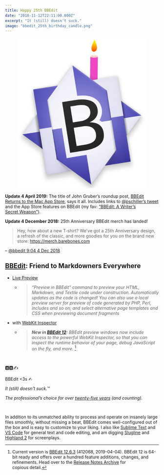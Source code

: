 ```yaml
---
title: Happy 25th BBEdit
date: "2018-11-12T22:11:00.000Z"
excerpt: "It (still) doesn't suck."
image: "bbedit_25th_birthday_candle.png"
---
```


<figure class="mw256">
<a href="https://www.barebones.com/company/press/bbedit_25_anniversary.html"><img
  src="bbedit_25th_birthday_candle.png"
  alt="BBEdit birthday candle"
/></a>
</figure>

<div id="20190404-upd2" class="update">

**Update 4 April 2019:**
The title of John Gruber’s roundup post,
 [BBEdit Returns to the Mac App Store](https://daringfireball.net/linked/2019/04/04/bbedit-mac-app-store),
 says it all. Includes links to
 [@pschiller’s&nbsp;tweet](https://twitter.com/pschiller/status/1113838263842693120)
 and the App Store features on BBEdit (my fav:
 [“BBEdit: A Writer’s Secret&nbsp;Weapon”](https://itunes.apple.com/us/story/id1451975928)).

</div>


<div id="20181204-upd1" class="update">

**Update 4 December 2018:** 25th Anniversary BBEdit merch has landed!

> Hey, how about a new T-shirt? We've got a 25th Anniversary design, a refresh
> of the classic, and more goodies for you on the brand new
> store: <https://merch.barebones.com>

– [@bbedit 9:04 4 Dec 2018](https://twitter.com/bbedit/status/1070000786548158464)

</div>

## [BBEdit](https://www.barebones.com/products/bbedit/): Friend to Markdowners Everywhere

- [Live Preview](https://www.barebones.com/products/bbedit/featuresweb.html)
  + > *“Preview in BBEdit” command to preview your HTML, Markdown, and Textile
    > code under construction. Automatically updates as the code is changed!
    > You can also use a local preview server for preview of code generated by
    > PHP, Perl, includes and so on; and select alternative page templates and
    > CSS when previewing document fragments*

- with
  [WebKit Inspector](https://www.barebones.com/products/bbedit/benefitsstandards.html)
  + > *__New in
    > [BBEdit 12](https://www.barebones.com/products/bbedit/bbedit12.html):__
    > BBEdit preview windows now include access to the powerful
    > WebKit Inspector, so that you can inspect the runtime behavior of your
    > page, debug JavaScript on the fly, and&nbsp;more.* [^current]

<br />

🅱️🅱️✍️

BBEdit <3s ✍︎

*It (still) doesn't&nbsp;suck.*&trade;

*The professional’s choice for over
 [twenty-five years](https://www.barebones.com/company/press/bbedit_25_anniversary.html)
 (and&nbsp;counting).*

<br />

In addition to its unmatched ability to process and operate on insanely large
 files smoothly, without missing a beat, BBEdit comes well-configured out of
 the box and is easy to customize to your liking. I also like
 [Sublime Text](https://www.sublimetext.com) and
 [VS Code](https://code.visualstudio.com) for general text and code editing,
 and am digging [Slugline](https://slugline.co/) and [Highland 2](https://quoteunquoteapps.com/highland-2/) for&nbsp;screenplays.

[^current]: Current version is [BBEdit 12.6.3](https://www.barebones.com/support/bbedit/notes-12.6.3.html) (412068, 2019-04-04). BBEdit 12 is 64-bit ready and offers over a hundred feature additions, changes, and refinements. Head over to the [Release Notes Archive](https://www.barebones.com/support/bbedit/archived_notes.html) for copious&nbsp;detail.
